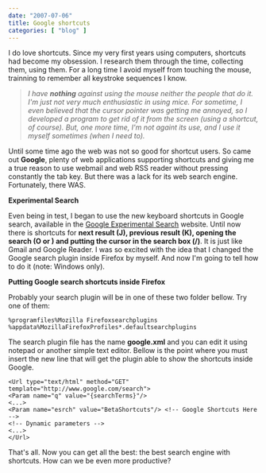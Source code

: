 ```yaml
---
date: "2007-07-06"
title: Google shortcuts
categories: [ "blog" ]
---
```

I do love shortcuts. Since my very first years using computers, shortcuts had become my obsession. I research them through the time, collecting them, using them. For a long time I avoid myself from touching the mouse, trainning to remember all keystroke sequences I know.

> _I have **nothing** against using the mouse neither the people that do it. I'm just not very much enthusiastic in using mice. For sometime, I even believed that the cursor pointer was getting me annoyed, so I developed a program to get rid of it from the screen (using a shortcut, of course). But, one more time, I'm not againt its use, and I use it myself sometimes (when I need to)._

Until some time ago the web was not so good for shortcut users. So came out **Google**, plenty of web applications supporting shortcuts and giving me a true reason to use webmail and web RSS reader without pressing constantly the tab key. But there was a lack for its web search engine. Fortunately, there WAS.

**Experimental Search**

Even being in test, I began to use the new keyboard shortcuts in Google search, available in the [Google Experimental Search](http://www.google.com/experimental/) website. Until now there is shortcuts for **next result (J), previous result (K), opening the search (O or <Enter>) and putting the cursor in the search box (/)**. It is just like Gmail and Google Reader. I was so excited with the idea that I changed the Google search plugin inside Firefox by myself. And now I'm going to tell how to do it (note: Windows only).

**Putting Google search shortcuts inside Firefox**

Probably your search plugin will be in one of these two folder bellow. Try one of them:

    %programfiles%Mozilla Firefoxsearchplugins
    %appdata%MozillaFirefoxProfiles*.defaultsearchplugins

The search plugin file has the name **google.xml** and you can edit it using notepad or another simple text editor. Bellow is the point where you must insert the new line that will get the plugin able to show the shortcuts inside Google.

    <Url type="text/html" method="GET" template="http://www.google.com/search">
    <Param name="q" value="{searchTerms}"/>
    <...>
    <Param name="esrch" value="BetaShortcuts"/> <!-- Google Shortcuts Here -->
    <!-- Dynamic parameters -->
    <...>
    </Url>

That's all. Now you can get all the best: the best search engine with shortcuts. How can we be even more productive?
